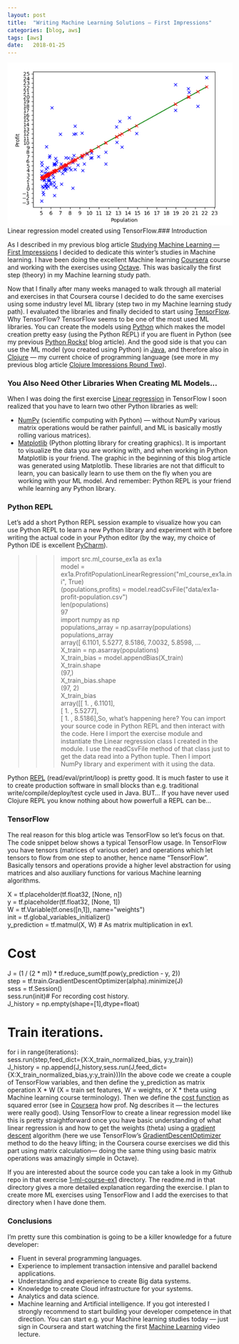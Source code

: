 ```yaml
---
layout:	post
title:	"Writing Machine Learning Solutions — First Impressions"
categories: [blog, aws]
tags: [aws]
date:	2018-01-25
---
```


  ![](/img/1*Z0ZaewH64QrsZW3eeN5Ysg.png)Linear regression model created using TensorFlow.### Introduction

As I described in my previous blog article [Studying Machine Learning — First Impressions](https://medium.com/@kari.marttila/studying-machine-learning-first-impressions-a8008d68b847) I decided to dedicate this winter’s studies in Machine learning. I have been doing the excellent Machine learning [Coursera](https://www.coursera.org/) course and working with the exercises using [Octave](https://www.gnu.org/software/octave/). This was basically the first step (theory) in my Machine learning study path.

Now that I finally after many weeks managed to walk through all material and exercises in that Coursera course I decided to do the same exercises using some industry level ML library (step two in my Machine learning study path). I evaluated the libraries and finally decided to start using [TensorFlow](https://www.tensorflow.org/). Why TensorFlow? TensorFlow seems to be one of the most used ML libraries. You can create the models using [Python](https://www.python.org/) which makes the model creation pretty easy (using the Python REPL) if you are fluent in Python (see my previous [Python Rocks!](https://medium.com/tieto-developers/python-rocks-5dc453b5c222) blog article). And the good side is that you can use the ML model (you created using Python) in [Java](https://www.java.com/en/), and therefore also in [Clojure](https://clojure.org/) — my current choice of programming language (see more in my previous blog article [Clojure Impressions Round Two](https://medium.com/tieto-developers/clojure-impressions-round-two-f989c0945f4b)).

### You Also Need Other Libraries When Creating ML Models…

When I was doing the first exercise [Linear regression](https://en.wikipedia.org/wiki/Linear_regression) in TensorFlow I soon realized that you have to learn two other Python libraries as well:

* [NumPy](http://www.numpy.org/) (scientific computing with Python) — without NumPy various matrix operations would be rather painfull, and ML is basically mostly rolling various matrices).
* [Matplotlib](https://matplotlib.org/) (Python plotting library for creating graphics). It is important to visualize the data you are working with, and when working in Python Matplotlib is your friend. The graphic in the beginning of this blog article was generated using Matplotlib.
These libraries are not that difficult to learn, you can basically learn to use them on the fly when you are working with your ML model. And remember: Python REPL is your friend while learning any Python library.

### Python REPL

Let’s add a short Python REPL session example to visualize how you can use Python REPL to learn a new Python library and experiment with it before writing the actual code in your Python editor (by the way, my choice of Python IDE is excellent [PyCharm](https://www.jetbrains.com/pycharm/)).

>>> import src.ml\_course\_ex1a as ex1a  
>>> model = ex1a.ProfitPopulationLinearRegression("ml\_course\_ex1a.ini", True)  
>>> (populations,profits) = model.readCsvFile("data/ex1a-profit-population.csv")  
>>> len(populations)  
97  
>>> import numpy as np  
>>> populations\_array = np.asarray(populations)  
>>> populations\_array  
array([ 6.1101, 5.5277, 8.5186, 7.0032, 5.8598, ...   
>>> X\_train = np.asarray(populations)  
>>> X\_train\_bias = model.appendBias(X\_train)  
>>> X\_train.shape  
(97,)  
>>> X\_train\_bias.shape  
(97, 2)  
>>> X\_train\_bias  
array([[ 1. , 6.1101],  
 [ 1. , 5.5277],  
 [ 1. , 8.5186],So, what’s happening here? You can import your source code in Python REPL and then interact with the code. Here I import the exercise module and instantiate the Linear regression class I created in the module. I use the readCsvFile method of that class just to get the data read into a Python tuple. Then I import NumPy library and experiment with it using the data.

Python [REPL](https://en.wikipedia.org/wiki/Read%E2%80%93eval%E2%80%93print_loop) (read/eval/print/loop) is pretty good. It is much faster to use it to create production software in small blocks than e.g. traditional write/compile/deploy/test cycle used in Java. BUT… If you have never used Clojure REPL you know nothing about how powerfull a REPL can be…

### TensorFlow

The real reason for this blog article was TensorFlow so let’s focus on that. The code snippet below shows a typical TensorFlow usage. In TensorFlow you have tensors (matrices of various order) and operations which let tensors to flow from one step to another, hence name “TensorFlow”. Basically tensors and operations provide a higher level abstraction for using matrices and also auxiliary functions for various Machine learning algorithms.

X = tf.placeholder(tf.float32, [None, n])  
y = tf.placeholder(tf.float32, [None, 1])  
W = tf.Variable(tf.ones([n,1]), name="weights")  
init = tf.global\_variables\_initializer()  
y\_prediction = tf.matmul(X, W) # As matrix multiplication in ex1.  
# Cost  
J = (1 / (2 * m)) * tf.reduce\_sum(tf.pow(y\_prediction - y, 2))  
step = tf.train.GradientDescentOptimizer(alpha).minimize(J)  
sess = tf.Session()  
sess.run(init)# For recording cost history.  
J\_history = np.empty(shape=[1],dtype=float)  
# Train iterations.  
for i in range(iterations):  
 sess.run(step,feed\_dict={X:X\_train\_normalized\_bias, y:y\_train})  
 J\_history = np.append(J\_history,sess.run(J,feed\_dict={X:X\_train\_normalized\_bias,y:y\_train}))In the above code we create a couple of TensorFlow variables, and then define the y\_prediction as matrix operation X * W (X = train set features, W = weights, or X * theta using Machine learning course terminology). Then we define the [cost function](https://en.wikipedia.org/wiki/Loss_function) as squared error (see in [Coursera](https://www.coursera.org/learn/machine-learning/lecture/rkTp3/cost-function) how prof. Ng describes it — the lectures were really good). Using TensorFlow to create a linear regression model like this is pretty straightforward once you have basic understanding of what linear regression is and how to get the weights (theta) using a [gradient descent](https://en.wikipedia.org/wiki/Gradient_descent) algorithm (here we use TensorFlow’s [GradientDescentOptimizer](https://www.tensorflow.org/api_docs/python/tf/train/GradientDescentOptimizer) method to do the heavy lifting; in the Coursera course exercises we did this part using matrix calculation— doing the same thing using basic matrix operations was amazingly simple in Octave).

If you are interested about the source code you can take a look in my Github repo in that exercise [1-ml-course-ex1](https://github.com/karimarttila/ml-exercises/tree/master/exercises/2-linear-regression/1-ml-course-ex1) directory. The readme.md in that directory gives a more detailed explanation regarding the exercise. I plan to create more ML exercises using TensorFlow and I add the exercises to that directory when I have done them.

### Conclusions

I’m pretty sure this combination is going to be a killer knowledge for a future developer:

* Fluent in several programming languages.
* Experience to implement transaction intensive and parallel backend applications.
* Understanding and experience to create Big data systems.
* Knowledge to create Cloud infrastructure for your systems.
* Analytics and data science.
* Machine learning and Artificial intelligence.
If you got interested I strongly recommend to start building your developer competence in that direction. You can start e.g. your Machine learning studies today — just sign in Coursera and start watching the first [Machine Learning](https://www.coursera.org/learn/machine-learning) video lecture.

  